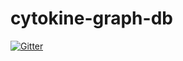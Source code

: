 # cytokine-graph-db

[![Gitter](https://badges.gitter.im/BackofenLab/cytokine-graph-db.svg)](https://gitter.im/BackofenLab/cytokine-graph-db?utm_source=badge&utm_medium=badge&utm_campaign=pr-badge&utm_content=badge)